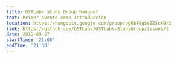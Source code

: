 ```yaml
---
title: GSTLabs Study Group Hangout
text: Primer evento como introducción
location: https://hangouts.google.com/group/pg0BY9gSeZEScK9r2
link: https://github.com/GSTLabs/GSTLabs-StudyGroup/issues/1
date: 2019-03-27
startTime: '21:00'
endTime: '21:30'
---
```

